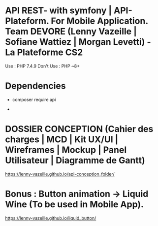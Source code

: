 # API REST- with symfony | API-Plateform. For Mobile Application. Team DEVORE (Lenny Vazeille | Sofiane Wattiez | Morgan Levetti) - La Plateforme CS2

Use : PHP 7.4.9 
Don't Use : PHP ~8+

# Dependencies

- composer require api

-

# DOSSIER CONCEPTION (Cahier des charges | MCD | Kit UX/UI | Wireframes | Mockup | Panel Utilisateur | Diagramme de Gantt)
https://lenny-vazeille.github.io/api-conception_folder/
        
    
    
# Bonus : Button animation -> Liquid Wine (To be used in Mobile App).
https://lenny-vazeille.github.io/liquid_button/
